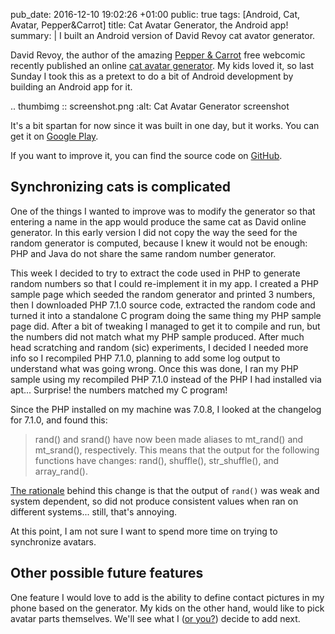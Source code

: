 pub_date: 2016-12-10 19:02:26 +01:00
public: true
tags: [Android, Cat, Avatar, Pepper&Carrot]
title: Cat Avatar Generator, the Android app!
summary: |
    I built an Android version of David Revoy cat avator generator.

David Revoy, the author of the amazing [Pepper & Carrot][pac] free webcomic recently published an online [cat avatar generator][cag]. My kids loved it, so last Sunday I took this as a pretext to do a bit of Android development by building an Android app for it.

.. thumbimg :: screenshot.png
    :alt: Cat Avatar Generator screenshot

It's a bit spartan for now since it was built in one day, but it works. You can get it on [Google Play][gplay].

If you want to improve it, you can find the source code on [GitHub][gh].

## Synchronizing cats is complicated

One of the things I wanted to improve was to modify the generator so that entering a name in the app would produce the same cat as David online generator. In this early version I did not copy the way the seed for the random generator is computed, because I knew it would not be enough: PHP and Java do not share the same random number generator.

This week I decided to try to extract the code used in PHP to generate random numbers so that I could re-implement it in my app. I created a PHP sample page which seeded the random generator and printed 3 numbers, then I downloaded PHP 7.1.0 source code, extracted the random code and turned it into a standalone C program doing the same thing my PHP sample page did. After a bit of tweaking I managed to get it to compile and run, but the numbers did not match what my PHP sample produced. After much head scratching and random (sic) experiments, I decided I needed more info so I recompiled PHP 7.1.0, planning to add some log output to understand what was going wrong.  Once this was done, I ran my PHP sample using my recompiled PHP 7.1.0 instead of the PHP I had installed via apt... Surprise! the numbers matched my C program!

Since the PHP installed on my machine was 7.0.8, I looked at the changelog for 7.1.0, and found this:

> rand() and srand() have now been made aliases to mt_rand() and mt_srand(), respectively. This means that the output for the following functions have changes: rand(), shuffle(), str_shuffle(), and array_rand().

[The rationale][rationale] behind this change is that the output of `rand()` was weak and system dependent, so did not produce consistent values when ran on different systems... still, that's annoying.

[rationale]: https://wiki.php.net/rfc/rng_fixes

At this point, I am not sure I want to spend more time on trying to synchronize avatars.

## Other possible future features

One feature I would love to add is the ability to define contact pictures in my phone based on the generator. My kids on the other hand, would like to pick avatar parts themselves. We'll see what I ([or you?][gh]) decide to add next.

[pac]: http://peppercarrot.com
[cag]: http://peppercarrot.com/extras/html/2016_cat-generator/index.php?seed=Linux
[gplay]: https://play.google.com/store/apps/details?id=com.agateau.catgenerator
[gh]: https://github.com/agateau/cat-avatar-generator-app
